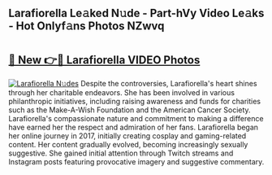 ## Larafiorella Le𝚊ked N𝚞de - Part-hVy Video Le𝚊ks - Hot Onlyf𝚊ns Photos NZwvq

# <h2><a href="http://ac20045.deff.icu/?id=Larafiorella">🔗 New 👉🔴 Larafiorella VIDEO Photos</a></h2>

[![Larafiorella N𝚞des](https://i.imgur.com/rIISA9y.gif)](http://ac20045.deff.icu/?id=Larafiorella)
Despite the controversies, Larafiorella's heart shines through her charitable endeavors. She has been involved in various philanthropic initiatives, including raising awareness and funds for charities such as the Make-A-Wish Foundation and the American Cancer Society. Larafiorella's compassionate nature and commitment to making a difference have earned her the respect and admiration of her fans. Larafiorella began her online journey in 2017, initially creating cosplay and gaming-related content. Her content gradually evolved, becoming increasingly sexually suggestive. She gained initial attention through Twitch streams and Instagram posts featuring provocative imagery and suggestive commentary.
